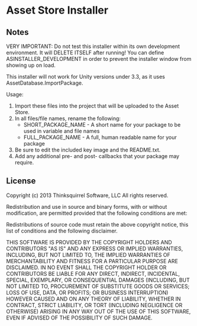 Asset Store Installer
===========

Notes
---
VERY IMPORTANT: Do not test this installer within its own development environment.
It will DELETE ITSELF after running!
You can define ASINSTALLER_DEVELOPMENT in order to prevent the installer window from showing up on load.

This installer will not work for Unity versions under 3.3, as it uses AssetDatabase.ImportPackage.

Usage:
1. Import these files into the project that will be uploaded to the Asset Store.
2. In all files/file names, rename the following:
    * SHORT_PACKAGE_NAME - A short name for your package to be used in variable and file names
    * FULL_PACKAGE_NAME - A full, human readable name for your package
4. Be sure to edit the included key image and the README.txt.
5. Add any additional pre- and post- callbacks that your package may require.

License
---
Copyright (c) 2013 Thinksquirrel Software, LLC
All rights reserved.

Redistribution and use in source and binary forms, with or without modification, are permitted provided that the following conditions are met:

Redistributions of source code must retain the above copyright notice, this list of conditions and the following disclaimer.

THIS SOFTWARE IS PROVIDED BY THE COPYRIGHT HOLDERS AND CONTRIBUTORS "AS IS" AND ANY EXPRESS OR IMPLIED WARRANTIES, INCLUDING, 
BUT NOT LIMITED TO, THE IMPLIED WARRANTIES OF MERCHANTABILITY AND FITNESS FOR A PARTICULAR PURPOSE ARE DISCLAIMED. IN NO EVENT 
SHALL THE COPYRIGHT HOLDER OR CONTRIBUTORS BE LIABLE FOR ANY DIRECT, INDIRECT, INCIDENTAL, SPECIAL, EXEMPLARY, OR CONSEQUENTIAL 
DAMAGES (INCLUDING, BUT NOT LIMITED TO, PROCUREMENT OF SUBSTITUTE GOODS OR SERVICES; LOSS OF USE, DATA, OR PROFITS; OR BUSINESS INTERRUPTION) 
HOWEVER CAUSED AND ON ANY THEORY OF LIABILITY, WHETHER IN CONTRACT, STRICT LIABILITY, OR TORT (INCLUDING NEGLIGENCE OR OTHERWISE) ARISING IN 
ANY WAY OUT OF THE USE OF THIS SOFTWARE, EVEN IF ADVISED OF THE POSSIBILITY OF SUCH DAMAGE.

